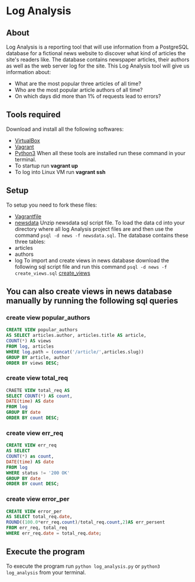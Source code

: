 # Log Analysis

## About
Log Analysis is a reporting tool that will use information from a PostgreSQL database for a fictional news website to discover what kind of articles the site's readers like. The database contains newspaper articles, their authors as well as the web server log for the site. This Log Analysis tool will give us information about:
* What are the most popular three articles of all time?
* Who are the most popular article authors of all time?
* On which days did more than 1% of requests lead to errors?

## Tools required

Download and install all the following softwares:
* [VirtualBox](https://www.virtualbox.org/wiki/Download_Old_Builds_5_1)
* [Vagrant](https://www.vagrantup.com/)
* [Python3](https://www.python.org/downloads/)
When all these tools are installed run these command in your terminal.
* To startup run **vagrant up**
* To log into Linux VM run **vagrant ssh**

## Setup

To setup you need to fork these files:
* [Vagrantfile](https://github.com/noshi1/log_analysis/blob/master/Vagrantfile)
* [newsdata](https://github.com/noshi1/log_analysis/blob/master/newsdata.zip)
Unzip newsdata sql script file. To load the data cd into your directory where all log Analysis project files are and then use the command `psql -d news -f newsdata.sql`.
The database contains these three tables:
* articles
* authors
* log
To import and create views in news database download the following sql script file and run this command `psql -d news -f create_views.sql`
[create_views](https://github.com/noshi1/log_analysis/blob/master/create_views.sql)

## You can also create views in news database manually by running the following sql queries
### create view popular_authors
```sql
CREATE VIEW popular_authors
AS SELECT articles.author, articles.title AS article,
COUNT(*) AS views
FROM log, articles
WHERE log.path = (concat('/article/',articles.slug))
GROUP BY article, author
ORDER BY views DESC;
```

### create view total_req
```sql
CRAETE VIEW total_req AS
SELECT COUNT(*) AS count,
DATE(time) AS date
FROM log
GROUP BY date
ORDER BY count DESC;
```

### create view err_req
```sql
CREATE VIEW err_req
AS SELECT
COUNT(*) as count,
DATE(time) AS date
FROM log
WHERE status != '200 OK'
GROUP BY date
ORDER BY count DESC;
```

### create view error_per
```sql
CREATE VIEW error_per
AS SELECT total_req.date,
ROUND((100.0*err_req.count)/total_req.count,2)AS err_persent
FROM err_req, total_req
WHERE err_req.date = total_req.date;
```

## Execute the program
To execute the program run `python log_analysis.py` or `python3 log_analysis` from your terminal.
